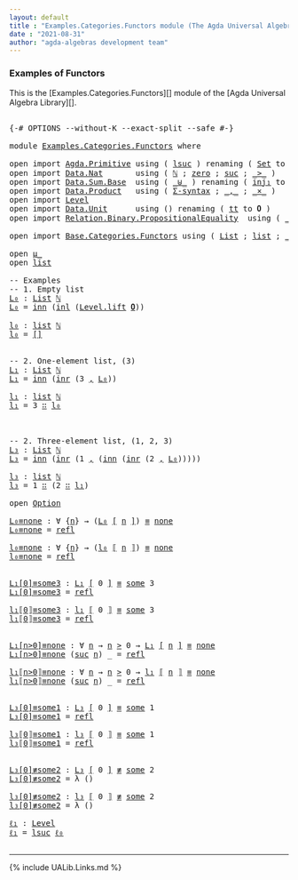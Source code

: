 ```yaml
---
layout: default
title : "Examples.Categories.Functors module (The Agda Universal Algebra Library)"
date : "2021-08-31"
author: "agda-algebras development team"
---
```


### <a id="functors">Examples of Functors</a>

This is the [Examples.Categories.Functors][] module of the [Agda Universal Algebra Library][].


<pre class="Agda">

<a id="328" class="Symbol">{-#</a> <a id="332" class="Keyword">OPTIONS</a> <a id="340" class="Pragma">--without-K</a> <a id="352" class="Pragma">--exact-split</a> <a id="366" class="Pragma">--safe</a> <a id="373" class="Symbol">#-}</a>

<a id="378" class="Keyword">module</a> <a id="385" href="Examples.Categories.Functors.html" class="Module">Examples.Categories.Functors</a> <a id="414" class="Keyword">where</a>

<a id="421" class="Keyword">open</a> <a id="426" class="Keyword">import</a> <a id="433" href="Agda.Primitive.html" class="Module">Agda.Primitive</a> <a id="448" class="Keyword">using</a> <a id="454" class="Symbol">(</a> <a id="456" href="Agda.Primitive.html#780" class="Primitive">lsuc</a> <a id="461" class="Symbol">)</a> <a id="463" class="Keyword">renaming</a> <a id="472" class="Symbol">(</a> <a id="474" href="Agda.Primitive.html#326" class="Primitive">Set</a> <a id="478" class="Symbol">to</a> <a id="481" class="Primitive">Type</a> <a id="486" class="Symbol">;</a> <a id="488" href="Agda.Primitive.html#764" class="Primitive">lzero</a> <a id="494" class="Symbol">to</a> <a id="497" class="Primitive">ℓ₀</a> <a id="500" class="Symbol">)</a>
<a id="502" class="Keyword">open</a> <a id="507" class="Keyword">import</a> <a id="514" href="Data.Nat.html" class="Module">Data.Nat</a>       <a id="529" class="Keyword">using</a> <a id="535" class="Symbol">(</a> <a id="537" href="Agda.Builtin.Nat.html#192" class="Datatype">ℕ</a> <a id="539" class="Symbol">;</a> <a id="541" href="Agda.Builtin.Nat.html#210" class="InductiveConstructor">zero</a> <a id="546" class="Symbol">;</a> <a id="548" href="Agda.Builtin.Nat.html#223" class="InductiveConstructor">suc</a> <a id="552" class="Symbol">;</a> <a id="554" href="Data.Nat.Base.html#1709" class="Function Operator">_&gt;_</a> <a id="558" class="Symbol">)</a>
<a id="560" class="Keyword">open</a> <a id="565" class="Keyword">import</a> <a id="572" href="Data.Sum.Base.html" class="Module">Data.Sum.Base</a>  <a id="587" class="Keyword">using</a> <a id="593" class="Symbol">(</a> <a id="595" href="Data.Sum.Base.html#734" class="Datatype Operator">_⊎_</a> <a id="599" class="Symbol">)</a> <a id="601" class="Keyword">renaming</a> <a id="610" class="Symbol">(</a> <a id="612" href="Data.Sum.Base.html#784" class="InductiveConstructor">inj₁</a> <a id="617" class="Symbol">to</a> <a id="620" class="InductiveConstructor">inl</a> <a id="624" class="Symbol">;</a>  <a id="627" href="Data.Sum.Base.html#809" class="InductiveConstructor">inj₂</a> <a id="632" class="Symbol">to</a> <a id="635" class="InductiveConstructor">inr</a> <a id="639" class="Symbol">)</a>
<a id="641" class="Keyword">open</a> <a id="646" class="Keyword">import</a> <a id="653" href="Data.Product.html" class="Module">Data.Product</a>   <a id="668" class="Keyword">using</a> <a id="674" class="Symbol">(</a> <a id="676" href="Data.Product.html#916" class="Function">Σ-syntax</a> <a id="685" class="Symbol">;</a> <a id="687" href="Agda.Builtin.Sigma.html#236" class="InductiveConstructor Operator">_,_</a> <a id="691" class="Symbol">;</a> <a id="693" href="Data.Product.html#1167" class="Function Operator">_×_</a> <a id="697" class="Symbol">)</a>
<a id="699" class="Keyword">open</a> <a id="704" class="Keyword">import</a> <a id="711" href="Level.html" class="Module">Level</a>
<a id="717" class="Keyword">open</a> <a id="722" class="Keyword">import</a> <a id="729" href="Data.Unit.html" class="Module">Data.Unit</a>      <a id="744" class="Keyword">using</a> <a id="750" class="Symbol">()</a> <a id="753" class="Keyword">renaming</a> <a id="762" class="Symbol">(</a> <a id="764" href="Agda.Builtin.Unit.html#201" class="InductiveConstructor">tt</a> <a id="767" class="Symbol">to</a> <a id="770" class="InductiveConstructor">𝟎</a> <a id="772" class="Symbol">)</a>
<a id="774" class="Keyword">open</a> <a id="779" class="Keyword">import</a> <a id="786" href="Relation.Binary.PropositionalEquality.html" class="Module">Relation.Binary.PropositionalEquality</a>  <a id="825" class="Keyword">using</a> <a id="831" class="Symbol">(</a> <a id="833" href="Agda.Builtin.Equality.html#151" class="Datatype Operator">_≡_</a> <a id="837" class="Symbol">;</a> <a id="839" href="Agda.Builtin.Equality.html#208" class="InductiveConstructor">refl</a> <a id="844" class="Symbol">;</a> <a id="846" href="Relation.Binary.PropositionalEquality.Core.html#830" class="Function Operator">_≢_</a> <a id="850" class="Symbol">)</a>

<a id="853" class="Keyword">open</a> <a id="858" class="Keyword">import</a> <a id="865" href="Base.Categories.Functors.html" class="Module">Base.Categories.Functors</a> <a id="890" class="Keyword">using</a> <a id="896" class="Symbol">(</a> <a id="898" href="Base.Categories.Functors.html#3492" class="Function">List</a> <a id="903" class="Symbol">;</a> <a id="905" href="Base.Categories.Functors.html#3221" class="Datatype">list</a> <a id="910" class="Symbol">;</a> <a id="912" href="Base.Categories.Functors.html#4157" class="Function Operator">_⟦_⟧</a> <a id="917" class="Symbol">;</a> <a id="919" href="Base.Categories.Functors.html#4012" class="Function Operator">_[_]</a> <a id="924" class="Symbol">;</a> <a id="926" href="Base.Categories.Functors.html#3023" class="Datatype Operator">μ_</a> <a id="929" class="Symbol">;</a> <a id="931" href="Base.Categories.Functors.html#3942" class="Datatype">Option</a> <a id="938" class="Symbol">)</a>

<a id="941" class="Keyword">open</a> <a id="946" href="Base.Categories.Functors.html#3023" class="Module Operator">μ_</a>
<a id="949" class="Keyword">open</a> <a id="954" href="Base.Categories.Functors.html#3221" class="Module">list</a>

<a id="960" class="Comment">-- Examples</a>
<a id="972" class="Comment">-- 1. Empty list</a>
<a id="L₀"></a><a id="989" href="Examples.Categories.Functors.html#989" class="Function">L₀</a> <a id="992" class="Symbol">:</a> <a id="994" href="Base.Categories.Functors.html#3492" class="Function">List</a> <a id="999" href="Agda.Builtin.Nat.html#192" class="Datatype">ℕ</a>
<a id="1001" href="Examples.Categories.Functors.html#989" class="Function">L₀</a> <a id="1004" class="Symbol">=</a> <a id="1006" href="Base.Categories.Functors.html#3054" class="InductiveConstructor">inn</a> <a id="1010" class="Symbol">(</a><a id="1011" href="Examples.Categories.Functors.html#620" class="InductiveConstructor">inl</a> <a id="1015" class="Symbol">(</a><a id="1016" href="Level.html#457" class="InductiveConstructor">Level.lift</a> <a id="1027" href="Examples.Categories.Functors.html#770" class="InductiveConstructor">𝟎</a><a id="1028" class="Symbol">))</a>

<a id="l₀"></a><a id="1032" href="Examples.Categories.Functors.html#1032" class="Function">l₀</a> <a id="1035" class="Symbol">:</a> <a id="1037" href="Base.Categories.Functors.html#3221" class="Datatype">list</a> <a id="1042" href="Agda.Builtin.Nat.html#192" class="Datatype">ℕ</a>
<a id="1044" href="Examples.Categories.Functors.html#1032" class="Function">l₀</a> <a id="1047" class="Symbol">=</a> <a id="1049" href="Base.Categories.Functors.html#3254" class="InductiveConstructor">[]</a>


<a id="1054" class="Comment">-- 2. One-element list, (3)</a>
<a id="L₁"></a><a id="1082" href="Examples.Categories.Functors.html#1082" class="Function">L₁</a> <a id="1085" class="Symbol">:</a> <a id="1087" href="Base.Categories.Functors.html#3492" class="Function">List</a> <a id="1092" href="Agda.Builtin.Nat.html#192" class="Datatype">ℕ</a>
<a id="1094" href="Examples.Categories.Functors.html#1082" class="Function">L₁</a> <a id="1097" class="Symbol">=</a> <a id="1099" href="Base.Categories.Functors.html#3054" class="InductiveConstructor">inn</a> <a id="1103" class="Symbol">(</a><a id="1104" href="Examples.Categories.Functors.html#635" class="InductiveConstructor">inr</a> <a id="1108" class="Symbol">(</a><a id="1109" class="Number">3</a> <a id="1111" href="Agda.Builtin.Sigma.html#236" class="InductiveConstructor Operator">,</a> <a id="1113" href="Examples.Categories.Functors.html#989" class="Function">L₀</a><a id="1115" class="Symbol">))</a>

<a id="l₁"></a><a id="1119" href="Examples.Categories.Functors.html#1119" class="Function">l₁</a> <a id="1122" class="Symbol">:</a> <a id="1124" href="Base.Categories.Functors.html#3221" class="Datatype">list</a> <a id="1129" href="Agda.Builtin.Nat.html#192" class="Datatype">ℕ</a>
<a id="1131" href="Examples.Categories.Functors.html#1119" class="Function">l₁</a> <a id="1134" class="Symbol">=</a> <a id="1136" class="Number">3</a> <a id="1138" href="Base.Categories.Functors.html#3267" class="InductiveConstructor Operator">∷</a> <a id="1140" href="Examples.Categories.Functors.html#1032" class="Function">l₀</a>



<a id="1146" class="Comment">-- 2. Three-element list, (1, 2, 3)</a>
<a id="L₃"></a><a id="1182" href="Examples.Categories.Functors.html#1182" class="Function">L₃</a> <a id="1185" class="Symbol">:</a> <a id="1187" href="Base.Categories.Functors.html#3492" class="Function">List</a> <a id="1192" href="Agda.Builtin.Nat.html#192" class="Datatype">ℕ</a>
<a id="1194" href="Examples.Categories.Functors.html#1182" class="Function">L₃</a> <a id="1197" class="Symbol">=</a> <a id="1199" href="Base.Categories.Functors.html#3054" class="InductiveConstructor">inn</a> <a id="1203" class="Symbol">(</a><a id="1204" href="Examples.Categories.Functors.html#635" class="InductiveConstructor">inr</a> <a id="1208" class="Symbol">(</a><a id="1209" class="Number">1</a> <a id="1211" href="Agda.Builtin.Sigma.html#236" class="InductiveConstructor Operator">,</a> <a id="1213" class="Symbol">(</a><a id="1214" href="Base.Categories.Functors.html#3054" class="InductiveConstructor">inn</a> <a id="1218" class="Symbol">(</a><a id="1219" href="Examples.Categories.Functors.html#635" class="InductiveConstructor">inr</a> <a id="1223" class="Symbol">(</a><a id="1224" class="Number">2</a> <a id="1226" href="Agda.Builtin.Sigma.html#236" class="InductiveConstructor Operator">,</a> <a id="1228" href="Examples.Categories.Functors.html#989" class="Function">L₀</a><a id="1230" class="Symbol">)))))</a>

<a id="l₃"></a><a id="1237" href="Examples.Categories.Functors.html#1237" class="Function">l₃</a> <a id="1240" class="Symbol">:</a> <a id="1242" href="Base.Categories.Functors.html#3221" class="Datatype">list</a> <a id="1247" href="Agda.Builtin.Nat.html#192" class="Datatype">ℕ</a>
<a id="1249" href="Examples.Categories.Functors.html#1237" class="Function">l₃</a> <a id="1252" class="Symbol">=</a> <a id="1254" class="Number">1</a> <a id="1256" href="Base.Categories.Functors.html#3267" class="InductiveConstructor Operator">∷</a> <a id="1258" class="Symbol">(</a><a id="1259" class="Number">2</a> <a id="1261" href="Base.Categories.Functors.html#3267" class="InductiveConstructor Operator">∷</a> <a id="1263" href="Examples.Categories.Functors.html#1119" class="Function">l₁</a><a id="1265" class="Symbol">)</a>

<a id="1268" class="Keyword">open</a> <a id="1273" href="Base.Categories.Functors.html#3942" class="Module">Option</a>

<a id="L₀≡none"></a><a id="1281" href="Examples.Categories.Functors.html#1281" class="Function">L₀≡none</a> <a id="1289" class="Symbol">:</a> <a id="1291" class="Symbol">∀</a> <a id="1293" class="Symbol">{</a><a id="1294" href="Examples.Categories.Functors.html#1294" class="Bound">n</a><a id="1295" class="Symbol">}</a> <a id="1297" class="Symbol">→</a> <a id="1299" class="Symbol">(</a><a id="1300" href="Examples.Categories.Functors.html#989" class="Function">L₀</a> <a id="1303" href="Base.Categories.Functors.html#4012" class="Function Operator">[</a> <a id="1305" href="Examples.Categories.Functors.html#1294" class="Bound">n</a> <a id="1307" href="Base.Categories.Functors.html#4012" class="Function Operator">]</a><a id="1308" class="Symbol">)</a> <a id="1310" href="Agda.Builtin.Equality.html#151" class="Datatype Operator">≡</a> <a id="1312" href="Base.Categories.Functors.html#3995" class="InductiveConstructor">none</a>
<a id="1317" href="Examples.Categories.Functors.html#1281" class="Function">L₀≡none</a> <a id="1325" class="Symbol">=</a> <a id="1327" href="Agda.Builtin.Equality.html#208" class="InductiveConstructor">refl</a>

<a id="l₀≡none"></a><a id="1333" href="Examples.Categories.Functors.html#1333" class="Function">l₀≡none</a> <a id="1341" class="Symbol">:</a> <a id="1343" class="Symbol">∀</a> <a id="1345" class="Symbol">{</a><a id="1346" href="Examples.Categories.Functors.html#1346" class="Bound">n</a><a id="1347" class="Symbol">}</a> <a id="1349" class="Symbol">→</a> <a id="1351" class="Symbol">(</a><a id="1352" href="Examples.Categories.Functors.html#1032" class="Function">l₀</a> <a id="1355" href="Base.Categories.Functors.html#4157" class="Function Operator">⟦</a> <a id="1357" href="Examples.Categories.Functors.html#1346" class="Bound">n</a> <a id="1359" href="Base.Categories.Functors.html#4157" class="Function Operator">⟧</a><a id="1360" class="Symbol">)</a> <a id="1362" href="Agda.Builtin.Equality.html#151" class="Datatype Operator">≡</a> <a id="1364" href="Base.Categories.Functors.html#3995" class="InductiveConstructor">none</a>
<a id="1369" href="Examples.Categories.Functors.html#1333" class="Function">l₀≡none</a> <a id="1377" class="Symbol">=</a> <a id="1379" href="Agda.Builtin.Equality.html#208" class="InductiveConstructor">refl</a>


<a id="L₁[0]≡some3"></a><a id="1386" href="Examples.Categories.Functors.html#1386" class="Function">L₁[0]≡some3</a> <a id="1398" class="Symbol">:</a> <a id="1400" href="Examples.Categories.Functors.html#1082" class="Function">L₁</a> <a id="1403" href="Base.Categories.Functors.html#4012" class="Function Operator">[</a> <a id="1405" class="Number">0</a> <a id="1407" href="Base.Categories.Functors.html#4012" class="Function Operator">]</a> <a id="1409" href="Agda.Builtin.Equality.html#151" class="Datatype Operator">≡</a> <a id="1411" href="Base.Categories.Functors.html#3974" class="InductiveConstructor">some</a> <a id="1416" class="Number">3</a>
<a id="1418" href="Examples.Categories.Functors.html#1386" class="Function">L₁[0]≡some3</a> <a id="1430" class="Symbol">=</a> <a id="1432" href="Agda.Builtin.Equality.html#208" class="InductiveConstructor">refl</a>

<a id="l₁⟦0⟧≡some3"></a><a id="1438" href="Examples.Categories.Functors.html#1438" class="Function">l₁⟦0⟧≡some3</a> <a id="1450" class="Symbol">:</a> <a id="1452" href="Examples.Categories.Functors.html#1119" class="Function">l₁</a> <a id="1455" href="Base.Categories.Functors.html#4157" class="Function Operator">⟦</a> <a id="1457" class="Number">0</a> <a id="1459" href="Base.Categories.Functors.html#4157" class="Function Operator">⟧</a> <a id="1461" href="Agda.Builtin.Equality.html#151" class="Datatype Operator">≡</a> <a id="1463" href="Base.Categories.Functors.html#3974" class="InductiveConstructor">some</a> <a id="1468" class="Number">3</a>
<a id="1470" href="Examples.Categories.Functors.html#1438" class="Function">l₁⟦0⟧≡some3</a> <a id="1482" class="Symbol">=</a> <a id="1484" href="Agda.Builtin.Equality.html#208" class="InductiveConstructor">refl</a>


<a id="L₁[n&gt;0]≡none"></a><a id="1491" href="Examples.Categories.Functors.html#1491" class="Function">L₁[n&gt;0]≡none</a> <a id="1504" class="Symbol">:</a> <a id="1506" class="Symbol">∀</a> <a id="1508" href="Examples.Categories.Functors.html#1508" class="Bound">n</a> <a id="1510" class="Symbol">→</a> <a id="1512" href="Examples.Categories.Functors.html#1508" class="Bound">n</a> <a id="1514" href="Data.Nat.Base.html#1709" class="Function Operator">&gt;</a> <a id="1516" class="Number">0</a> <a id="1518" class="Symbol">→</a> <a id="1520" href="Examples.Categories.Functors.html#1082" class="Function">L₁</a> <a id="1523" href="Base.Categories.Functors.html#4012" class="Function Operator">[</a> <a id="1525" href="Examples.Categories.Functors.html#1508" class="Bound">n</a> <a id="1527" href="Base.Categories.Functors.html#4012" class="Function Operator">]</a> <a id="1529" href="Agda.Builtin.Equality.html#151" class="Datatype Operator">≡</a> <a id="1531" href="Base.Categories.Functors.html#3995" class="InductiveConstructor">none</a>
<a id="1536" href="Examples.Categories.Functors.html#1491" class="Function">L₁[n&gt;0]≡none</a> <a id="1549" class="Symbol">(</a><a id="1550" href="Agda.Builtin.Nat.html#223" class="InductiveConstructor">suc</a> <a id="1554" href="Examples.Categories.Functors.html#1554" class="Bound">n</a><a id="1555" class="Symbol">)</a> <a id="1557" class="Symbol">_</a> <a id="1559" class="Symbol">=</a> <a id="1561" href="Agda.Builtin.Equality.html#208" class="InductiveConstructor">refl</a>

<a id="l₁⟦n&gt;0⟧≡none"></a><a id="1567" href="Examples.Categories.Functors.html#1567" class="Function">l₁⟦n&gt;0⟧≡none</a> <a id="1580" class="Symbol">:</a> <a id="1582" class="Symbol">∀</a> <a id="1584" href="Examples.Categories.Functors.html#1584" class="Bound">n</a> <a id="1586" class="Symbol">→</a> <a id="1588" href="Examples.Categories.Functors.html#1584" class="Bound">n</a> <a id="1590" href="Data.Nat.Base.html#1709" class="Function Operator">&gt;</a> <a id="1592" class="Number">0</a> <a id="1594" class="Symbol">→</a> <a id="1596" href="Examples.Categories.Functors.html#1119" class="Function">l₁</a> <a id="1599" href="Base.Categories.Functors.html#4157" class="Function Operator">⟦</a> <a id="1601" href="Examples.Categories.Functors.html#1584" class="Bound">n</a> <a id="1603" href="Base.Categories.Functors.html#4157" class="Function Operator">⟧</a> <a id="1605" href="Agda.Builtin.Equality.html#151" class="Datatype Operator">≡</a> <a id="1607" href="Base.Categories.Functors.html#3995" class="InductiveConstructor">none</a>
<a id="1612" href="Examples.Categories.Functors.html#1567" class="Function">l₁⟦n&gt;0⟧≡none</a> <a id="1625" class="Symbol">(</a><a id="1626" href="Agda.Builtin.Nat.html#223" class="InductiveConstructor">suc</a> <a id="1630" href="Examples.Categories.Functors.html#1630" class="Bound">n</a><a id="1631" class="Symbol">)</a> <a id="1633" class="Symbol">_</a> <a id="1635" class="Symbol">=</a> <a id="1637" href="Agda.Builtin.Equality.html#208" class="InductiveConstructor">refl</a>


<a id="L₃[0]≡some1"></a><a id="1644" href="Examples.Categories.Functors.html#1644" class="Function">L₃[0]≡some1</a> <a id="1656" class="Symbol">:</a> <a id="1658" href="Examples.Categories.Functors.html#1182" class="Function">L₃</a> <a id="1661" href="Base.Categories.Functors.html#4012" class="Function Operator">[</a> <a id="1663" class="Number">0</a> <a id="1665" href="Base.Categories.Functors.html#4012" class="Function Operator">]</a> <a id="1667" href="Agda.Builtin.Equality.html#151" class="Datatype Operator">≡</a> <a id="1669" href="Base.Categories.Functors.html#3974" class="InductiveConstructor">some</a> <a id="1674" class="Number">1</a>
<a id="1676" href="Examples.Categories.Functors.html#1644" class="Function">L₃[0]≡some1</a> <a id="1688" class="Symbol">=</a> <a id="1690" href="Agda.Builtin.Equality.html#208" class="InductiveConstructor">refl</a>

<a id="l₃⟦0⟧≡some1"></a><a id="1696" href="Examples.Categories.Functors.html#1696" class="Function">l₃⟦0⟧≡some1</a> <a id="1708" class="Symbol">:</a> <a id="1710" href="Examples.Categories.Functors.html#1237" class="Function">l₃</a> <a id="1713" href="Base.Categories.Functors.html#4157" class="Function Operator">⟦</a> <a id="1715" class="Number">0</a> <a id="1717" href="Base.Categories.Functors.html#4157" class="Function Operator">⟧</a> <a id="1719" href="Agda.Builtin.Equality.html#151" class="Datatype Operator">≡</a> <a id="1721" href="Base.Categories.Functors.html#3974" class="InductiveConstructor">some</a> <a id="1726" class="Number">1</a>
<a id="1728" href="Examples.Categories.Functors.html#1696" class="Function">l₃⟦0⟧≡some1</a> <a id="1740" class="Symbol">=</a> <a id="1742" href="Agda.Builtin.Equality.html#208" class="InductiveConstructor">refl</a>


<a id="L₃[0]≢some2"></a><a id="1749" href="Examples.Categories.Functors.html#1749" class="Function">L₃[0]≢some2</a> <a id="1761" class="Symbol">:</a> <a id="1763" href="Examples.Categories.Functors.html#1182" class="Function">L₃</a> <a id="1766" href="Base.Categories.Functors.html#4012" class="Function Operator">[</a> <a id="1768" class="Number">0</a> <a id="1770" href="Base.Categories.Functors.html#4012" class="Function Operator">]</a> <a id="1772" href="Relation.Binary.PropositionalEquality.Core.html#830" class="Function Operator">≢</a> <a id="1774" href="Base.Categories.Functors.html#3974" class="InductiveConstructor">some</a> <a id="1779" class="Number">2</a>
<a id="1781" href="Examples.Categories.Functors.html#1749" class="Function">L₃[0]≢some2</a> <a id="1793" class="Symbol">=</a> <a id="1795" class="Symbol">λ</a> <a id="1797" class="Symbol">()</a>

<a id="l₃[0]≢some2"></a><a id="1801" href="Examples.Categories.Functors.html#1801" class="Function">l₃[0]≢some2</a> <a id="1813" class="Symbol">:</a> <a id="1815" href="Examples.Categories.Functors.html#1237" class="Function">l₃</a> <a id="1818" href="Base.Categories.Functors.html#4157" class="Function Operator">⟦</a> <a id="1820" class="Number">0</a> <a id="1822" href="Base.Categories.Functors.html#4157" class="Function Operator">⟧</a> <a id="1824" href="Relation.Binary.PropositionalEquality.Core.html#830" class="Function Operator">≢</a> <a id="1826" href="Base.Categories.Functors.html#3974" class="InductiveConstructor">some</a> <a id="1831" class="Number">2</a>
<a id="1833" href="Examples.Categories.Functors.html#1801" class="Function">l₃[0]≢some2</a> <a id="1845" class="Symbol">=</a> <a id="1847" class="Symbol">λ</a> <a id="1849" class="Symbol">()</a>

<a id="ℓ₁"></a><a id="1853" href="Examples.Categories.Functors.html#1853" class="Function">ℓ₁</a> <a id="1856" class="Symbol">:</a> <a id="1858" href="Agda.Primitive.html#597" class="Postulate">Level</a>
<a id="1864" href="Examples.Categories.Functors.html#1853" class="Function">ℓ₁</a> <a id="1867" class="Symbol">=</a> <a id="1869" href="Agda.Primitive.html#780" class="Primitive">lsuc</a> <a id="1874" href="Examples.Categories.Functors.html#497" class="Primitive">ℓ₀</a>

</pre>


--------------------------------

{% include UALib.Links.md %}

